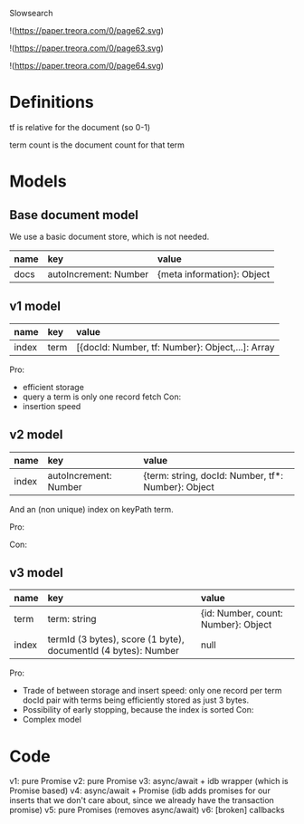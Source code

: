 Slowsearch

!(https://paper.treora.com/0/page62.svg)

!(https://paper.treora.com/0/page63.svg)

!(https://paper.treora.com/0/page64.svg)

# Definitions

tf is relative for the document (so 0-1)

term count is the document count for that term

# Models

## Base document model

We use a basic document store, which is not needed.

| name | key                   | value                      |
|:-----|:----------------------|:---------------------------|
| docs | autoIncrement: Number | {meta information}: Object |

## v1 model

| name  | key  | value                                            |
|:------|:-----|:-------------------------------------------------|
| index | term | [{docId: Number, tf: Number}: Object,...]: Array |

Pro:
* efficient storage
* query a term is only one record fetch
Con:
* insertion speed

## v2 model

| name  | key                   | value                                              |
|:------|:----------------------|:---------------------------------------------------|
| index | autoIncrement: Number | {term: string, docId: Number, tf*: Number}: Object |

And an (non unique) index on keyPath term.

Pro:

Con:

## v3 model

| name  | key                                                            | value                               |
|:------|:---------------------------------------------------------------|:------------------------------------|
| term  | term: string                                                   | {id: Number, count: Number}: Object |
| index | termId (3 bytes), score (1 byte), documentId (4 bytes): Number | null                                |

Pro:
* Trade of between storage and insert speed: only one record per term docId pair with terms being efficiently stored as just 3 bytes.
* Possibility of early stopping, because the index is sorted
Con:
* Complex model

# Code

v1: pure Promise
v2: pure Promise
v3: async/await + idb wrapper (which is Promise based)
v4: async/await + Promise (idb adds promises for our inserts that we don't care about, since we already have the transaction promise)
v5: pure Promises (removes async/await)
v6: [broken] callbacks
